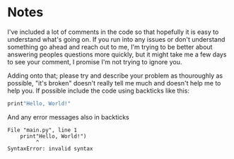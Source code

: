 # Notes

I've included a lot of comments in the code so that hopefully it is easy to understand what's going on. If you run into any issues or don't understand something go ahead and reach out to me, I'm trying to be better about answering peoples questions more quickly, but it might take me a few days to see your comment, I promise I'm not trying to ignore you. 

Adding onto that; please try and describe your problem as thouroughly as possible, "it's broken" doesn't really tell me much and doesn't help me to help you. If possible include the code using backticks like this:

```py
print"Hello, World!"
```

And any error messages also in backticks

```
File "main.py", line 1
    print"Hello, World!")
         ^
SyntaxError: invalid syntax
```